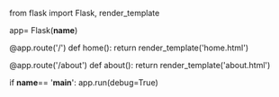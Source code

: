 
from flask import Flask, render_template

app= Flask(__name__)

@app.route('/')
def home():
    return render_template('home.html')

@app.route('/about')
def about():
    return render_template('about.html')

if __name__== '__main__':
    app.run(debug=True)
